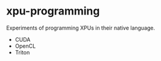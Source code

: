 # xpu-programming
Experiments of programming XPUs in their native language.

- CUDA
- OpenCL
- Triton
